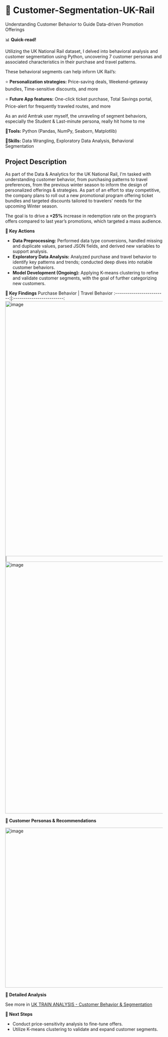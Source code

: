 # 🚎 Customer-Segmentation-UK-Rail
Understanding Customer Behavior to Guide Data-driven Promotion Offerings


📊 **Quick-read!**

Utilizing the UK National Rail dataset, I delved into behavioral analysis and customer segmentation using Python, uncovering 7 customer personas and associated characteristics in their purchase and travel patterns. 

These behavioral segments can help inform UK Rail’s:

⭐️ **Personalization strategies:** Price-saving deals, Weekend-getaway bundles, Time-sensitive discounts, and more

⭐️ **Future App features:** One-click ticket purchase, Total Savings portal, Price-alert for frequently traveled routes, and more

As an avid Amtrak user myself, the unraveling of segment behaviors, especially the Student & Last-minute persona, really hit home to me 

📍**Tools:** Python (Pandas, NumPy, Seaborn, Matplotlib)

📍**Skills:** Data Wrangling, Exploratory Data Analysis, Behavioral Segmentation




## **Project Description**
As part of the Data & Analytics for the UK National Rail, I'm tasked with understanding customer behavior, from purchasing patterns to travel preferences, from the previous winter season to inform the design of personalized offerings & strategies. As part of an effort to stay competitive, the company plans to roll out a new promotional program offering ticket bundles and targeted discounts tailored to travelers' needs for the upcoming Winter season. 

The goal is to drive a **+25%** increase in redemption rate on the program’s offers compared to last year’s promotions, which targeted a mass audience. 

**🚎 Key Actions**

- **Data Preprocessing:** Performed data type conversions, handled missing and duplicate values, parsed JSON fields, and derived new variables to support analysis.
- **Exploratory Data Analysis:** Analyzed purchase and travel behavior to identify key patterns and trends; conducted deep dives into notable customer behaviors.
- **Model Development (Ongoing):** Applying K-means clustering to refine and validate customer segments, with the goal of further categorizing new customers.

**🚎 Key Findings**
Purchase Behavior             |  Travel Behavior
:-------------------------:|:-------------------------:
<img width="812" alt="image" src="https://github.com/user-attachments/assets/3c03eed9-66f5-4eb0-a617-35bd5e7237bf" /> | <img width="802" alt="image" src="https://github.com/user-attachments/assets/a4a0dc92-f7b4-4c57-9c1a-659310f4376d" />

**🚎 Customer Personas & Recommendations**

<img width="509" alt="image" src="https://github.com/user-attachments/assets/4a7a843a-ff1a-433a-9978-c93af95d4bfb" />

**🚎 Detailed Analysis**

See more in [UK TRAIN ANALYSIS - Customer Behavior & Segmentation](https://docs.google.com/presentation/d/1ccW4yu30UjcLXZxI29HvOSBR4Uw_bW--jLDCx-ZdIzk/edit?usp=sharing)


**🚎 Next Steps**

- Conduct price-sensitivity analysis to fine-tune offers.
- Utilize K-means clustering to validate and expand customer segments.
